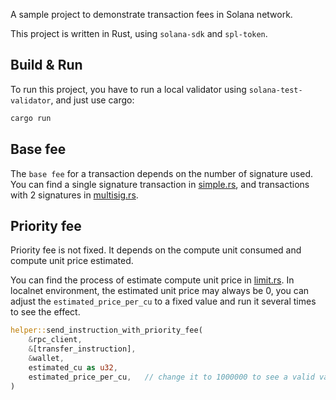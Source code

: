 A sample project to demonstrate transaction fees in Solana network.

This project is written in Rust, using `solana-sdk` and `spl-token`.

## Build & Run

To run this project, you have to run a local validator using `solana-test-validator`, and just use cargo:

```bash
cargo run
```

## Base fee

The `base fee` for a transaction depends on the number of signature used. You can find a single signature transaction in [simple.rs](./src/base_fee/simple.rs), and transactions with 2 signatures in [multisig.rs](./src/base_fee/multisig.rs).

## Priority fee

Priority fee is not fixed. It depends on the compute unit consumed and compute unit price estimated.

You can find the process of estimate compute unit price in [limit.rs](./src/helper/limit.rs). In localnet environment, the estimated unit price may always be 0, you can adjust the `estimated_price_per_cu` to a fixed value and run it several times to see the effect.

```rust
helper::send_instruction_with_priority_fee(
    &rpc_client,
    &[transfer_instruction],
    &wallet,
    estimated_cu as u32,
    estimated_price_per_cu,   // change it to 1000000 to see a valid value
)
```
